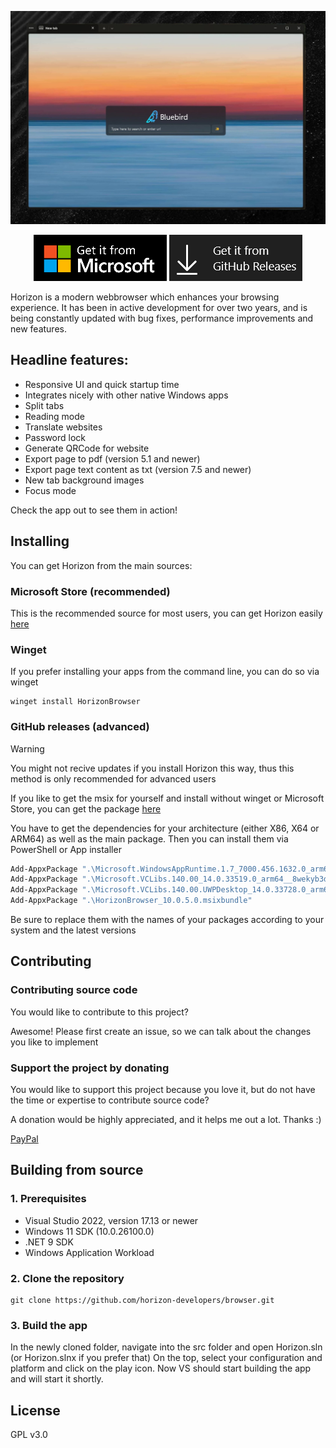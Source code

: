 <p align="center">
  <img src="images/HeroImage.jpg" alt="Horizon screenshot" />
</p>

<p align="center">
  <a href="https://apps.microsoft.com/detail/9pfs0vxcd5sr" target="_blank">
    <img src="images/msstorebadge.png" /></a>
  <a href="https://github.com/horizon-developers/browser/releases">
    <img src="images/ghreleasesbadge.png" /></a>
</p>

Horizon is a modern webbrowser which enhances your browsing experience. It has been in active development for over two years, and is being constantly updated with bug fixes, performance improvements and new features.

## Headline features:
- Responsive UI and quick startup time
- Integrates nicely with other native Windows apps 
- Split tabs
- Reading mode
- Translate websites
- Password lock
- Generate QRCode for website
- Export page to pdf (version 5.1 and newer)
- Export page text content as txt (version 7.5 and newer)
- New tab background images
- Focus mode

Check the app out to see them in action! 

## Installing

You can get Horizon from the main sources:

### Microsoft Store (recommended)

This is the recommended source for most users, you can get Horizon easily [here](https://apps.microsoft.com/detail/9pfs0vxcd5sr)

### Winget

If you prefer installing your apps from the command line, you can do so via winget

```batch
winget install HorizonBrowser
```

### GitHub releases (advanced)

> [!WARNING]
> You might not recive updates if you install Horizon this way, thus this method is only recommended for advanced users

If you like to get the msix for yourself and install without winget or Microsoft Store, you can get the package [here](https://github.com/horizon-developers/browser/releases)

You have to get the dependencies for your architecture (either X86, X64 or ARM64) as well as the main package. Then you can install them via PowerShell or App installer

```powershell
Add-AppxPackage ".\Microsoft.WindowsAppRuntime.1.7_7000.456.1632.0_arm64__8wekyb3d8bbwe.msix"
Add-AppxPackage ".\Microsoft.VCLibs.140.00_14.0.33519.0_arm64__8wekyb3d8bbwe.appx"
Add-AppxPackage ".\Microsoft.VCLibs.140.00.UWPDesktop_14.0.33728.0_arm64__8wekyb3d8bbwe.appx"
Add-AppxPackage ".\HorizonBrowser_10.0.5.0.msixbundle"
```
Be sure to replace them with the names of your packages according to your system and the latest versions
## Contributing

### Contributing source code
You would like to contribute to this project?

Awesome! Please first create an issue, so we can talk about the changes you like to implement

### Support the project by donating
You would like to support this project because you love it, but do not have the time or expertise to contribute source code?

A donation would be highly appreciated, and it helps me out a lot. Thanks :)

[PayPal](https://www.paypal.com/paypalme/julianhasreiter)

## Building from source

### 1. Prerequisites
- Visual Studio 2022, version 17.13 or newer
- Windows 11 SDK (10.0.26100.0)
- .NET 9 SDK
- Windows Application Workload

### 2. Clone the repository
```batch
git clone https://github.com/horizon-developers/browser.git
```

### 3. Build the app
In the newly cloned folder, navigate into the src folder and open Horizon.sln (or Horizon.slnx if you prefer that)
On the top, select your configuration and platform and click on the play icon.
Now VS should start building the app and will start it shortly.

## License
GPL v3.0
